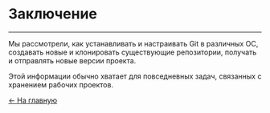 # Заключение
---
Мы рассмотрели, как устанавливать и настраивать Git в различных ОС, создавать новые и клонировать существующие репозитории, получать и отправлять новые версии проекта.

Этой информации обычно хватает для повседневных задач, связанных с хранением рабочих проектов.

 [ <- На главную](/Readme.md)